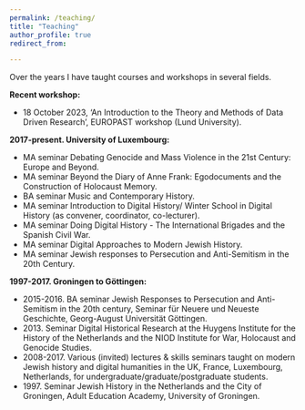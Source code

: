 ```yaml
---
permalink: /teaching/
title: "Teaching"
author_profile: true
redirect_from: 

---
```



Over the years I have taught courses and workshops in several fields.


**Recent workshop:**
* 18 October 2023, ‘An Introduction to the Theory and Methods of Data Driven Research’, EUROPAST workshop (Lund University).


**2017-present. University of Luxembourg:**
* MA seminar Debating Genocide and Mass Violence in the 21st Century: Europe and Beyond.
* MA seminar Beyond the Diary of Anne Frank: Egodocuments and the Construction of Holocaust
Memory.
* BA seminar Music and Contemporary History.
* MA seminar Introduction to Digital History/ Winter School in Digital History (as convener,
coordinator, co-lecturer).
* MA seminar Doing Digital History - The International Brigades and the Spanish Civil War.
* MA seminar Digital Approaches to Modern Jewish History.
* MA seminar Jewish responses to Persecution and Anti-Semitism in the 20th Century.


**1997-2017. Groningen to Göttingen:**
* 2015-2016. BA seminar Jewish Responses to Persecution and Anti-Semitism in the 20th century, Seminar
für Neuere und Neueste Geschichte, Georg-August Universität Göttingen.
* 2013\. Seminar Digital Historical Research at the Huygens Institute for the History of the Netherlands and
the NIOD Institute for War, Holocaust and Genocide Studies.
* 2008-2017. Various (invited) lectures & skills seminars taught on modern Jewish history and digital
humanities in the UK, France, Luxembourg, Netherlands, for undergraduate/graduate/postgraduate
students.
* 1997\. Seminar Jewish History in the Netherlands and the City of Groningen, Adult Education Academy,
University of Groningen.


